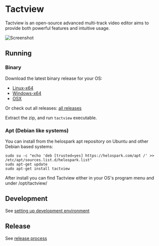 # Tactview

Tactview is an open-source advanced multi-track video editor aims to provide both powerful features and intuitive usage.

![Screenshot](/images/screenshot-2.png)

## Running

### Binary

Download the latest binary release for your OS:
  
  - [Linux-x64](https://helospark.com/tactview/download/tactview_linux64_snapshot.tar.xz)
  - [Windows-x64](https://helospark.com/tactview/download/tactview_win64_snapshot.zip)
  - [OSX](https://helospark.com/tactview/download/tactview_osx_snapshot.dmg)

Or check out all releases: [all releases](https://helospark.com/tactview/download/)

Extract the zip, and run `tactview` executable.

### Apt (Debian like systems)

You can install from the helospark apt repository on Ubuntu and other Debian based systems:

    sudo su -c "echo 'deb [trusted=yes] https://helospark.com/apt /' >> /etc/apt/sources.list.d/helospark.list"
    sudo apt-get update
    sudo apt-get install tactview

After install you can find Tactview either in your OS's program menu and under /opt/tactview/

## Development

See [setting up development environment](docs/getting-started/development-environment.md)

## Release

See [release process](docs/getting-started/release-process.md)


